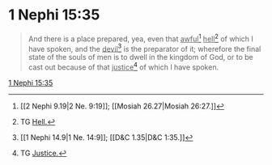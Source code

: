 # 1 Nephi 15:35

> And there is a place prepared, yea, even that <u>awful</u>[^a] <u>hell</u>[^b] of which I have spoken, and the <u>devil</u>[^c] is the preparator of it; wherefore the final state of the souls of men is to dwell in the kingdom of God, or to be cast out because of that <u>justice</u>[^d] of which I have spoken.

[1 Nephi 15:35](https://www.churchofjesuschrist.org/study/scriptures/bofm/1-ne/15?lang=eng&id=p35#p35)


[^a]: [[2 Nephi 9.19|2 Ne. 9:19]]; [[Mosiah 26.27|Mosiah 26:27.]]
[^b]: TG [Hell.](https://www.churchofjesuschrist.org/study/scriptures/tg/hell?lang=eng)
[^c]: [[1 Nephi 14.9|1 Ne. 14:9]]; [[D&C 1.35|D&C 1:35.]]
[^d]: TG [Justice.](https://www.churchofjesuschrist.org/study/scriptures/tg/justice?lang=eng)

